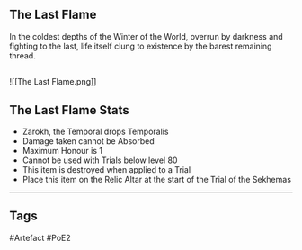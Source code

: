 ## The Last Flame
In the coldest depths of the Winter of the World, overrun by darkness and fighting to the last, life itself clung to existence by the barest remaining thread.
##
![[The Last Flame.png]]
## The Last Flame Stats
- Zarokh, the Temporal drops Temporalis
- Damage taken cannot be Absorbed
- Maximum Honour is 1
- Cannot be used with Trials below level 80
- This item is destroyed when applied to a Trial
- Place this item on the Relic Altar at the start of the Trial of the Sekhemas


---
## Tags
#Artefact
#PoE2